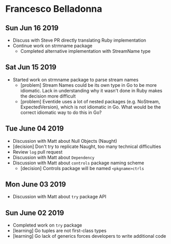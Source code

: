 # Francesco Belladonna

## Sun Jun 16 2019
- Discuss with Steve PR directly translating Ruby implementation
- Continue work on strmname package
  - Completed alternative implementation with StreamName type

## Sat Jun 15 2019
- Started work on strmname package to parse stream names
  - [problem] Stream Names could be its own type in Go to be more idiomatic.
    Lack in understanding why it wasn't done in Ruby makes the decision
    more difficult
  - [problem] Eventide uses a lot of nested packages (e.g. NoStream,
    ExpectedVersion), which is not idiomatic in Go. What would be the
    correct idiomatic way to do this in Go?

## Tue June 04 2019
- Discussion with Matt about Null Objects (Naught)
- [decision] Don't try to replicate Naught, too many technical difficulties
- Review `log` pull request
- Discussion with Matt about `Dependency`
- Discussion with Matt about `controls` package naming scheme
  - [decision] Controls package will be named `<pkgname>ctrls`

## Mon June 03 2019
- Discussion with Matt about `try` package API

## Sun June 02 2019
- Completed work on `try` package
- [learning] Go tuples are not first-class types
- [learning] Go lack of generics forces developers to write additional code
